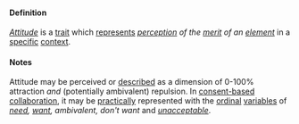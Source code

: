 #### Definition

*[Attitude](https://github.com/gcassel/Modular-Organization-Terminology/blob/master/terms/attitude.md)* is a [trait](https://github.com/gcassel/Modular-Organization-Terminology/blob/master/terms/trait.md) which [represents](https://github.com/gcassel/Modular-Organization-Terminology/blob/master/terms/represent.md) *[perception](https://github.com/gcassel/Modular-Organization-Terminology/blob/master/terms/perceive.md) of the [merit](https://github.com/gcassel/Modular-Organization-Terminology/blob/master/terms/merit.md) of an [element](https://github.com/gcassel/Modular-Organization-Terminology/blob/master/terms/element.md)* in a [specific](https://github.com/gcassel/Modular-Organization-Terminology/blob/master/terms/specific.md) [context](https://github.com/gcassel/Modular-Organization-Terminology/blob/master/terms/context.md).

#### Notes

Attitude may be perceived or [described](https://github.com/gcassel/Modular-Organization-Terminology/blob/master/terms/describe.md) as a dimension of 0-100% attraction *and* (potentially ambivalent) repulsion.  In [consent-based](https://github.com/gcassel/Modular-Organization-Terminology/blob/master/compound-terms/consent-based.md) [collaboration](https://github.com/gcassel/Modular-Organization-Terminology/blob/master/terms/collaborate.md), it may be [practically](https://github.com/gcassel/Modular-Organization-Terminology/blob/master/terms/practice.md) represented with the [ordinal](https://github.com/gcassel/Modular-Organization-Terminology/blob/master/terms/order.md) [variables](https://github.com/gcassel/Modular-Organization-Terminology/blob/master/terms/variable.md) of *[need](https://github.com/gcassel/Modular-Organization-Terminology/blob/master/terms/require.md), [want](https://github.com/gcassel/Modular-Organization-Terminology/blob/master/terms/recommend.md), ambivalent, don't want* and *[unacceptable](https://github.com/gcassel/Modular-Organization-Terminology/blob/master/terms/restrict.md)*.
